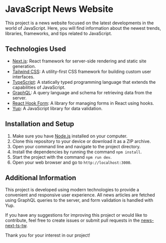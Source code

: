 # JavaScript News Website

This project is a news website focused on the latest developments in the world of JavaScript. Here, you will find information about the newest trends, libraries, frameworks, and tips related to JavaScript.

## Technologies Used

- [Next.js](https://nextjs.org/): React framework for server-side rendering and static site generation.
- [Tailwind CSS](https://tailwindcss.com/): A utility-first CSS framework for building custom user interfaces.
- [TypeScript](https://www.typescriptlang.org/): A statically typed programming language that extends the capabilities of JavaScript.
- [GraphQL](https://graphql.org/): A query language and schema for retrieving data from the server.
- [React Hook Form](https://react-hook-form.com/): A library for managing forms in React using hooks.
- [Yup](https://github.com/jquense/yup): A JavaScript library for data validation.

## Installation and Setup

1. Make sure you have [Node.js](https://nodejs.org/) installed on your computer.
2. Clone this repository to your device or download it as a ZIP archive.
3. Open your command line and navigate to the project directory.
4. Install the dependencies by running the command `npm install`.
5. Start the project with the command `npm run dev`.
6. Open your web browser and go to `http://localhost:3000`.

## Additional Information

This project is developed using modern technologies to provide a convenient and responsive user experience. All news articles are fetched using GraphQL queries to the server, and form validation is handled with Yup.

If you have any suggestions for improving this project or would like to contribute, feel free to create issues or submit pull requests in the [news-next-ts-tw](https://github.com/AndreyLytvynov/news-next-ts-tw).

Thank you for your interest in our project!
